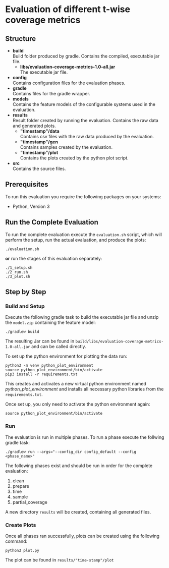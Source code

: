 # Evaluation of different t-wise coverage metrics

## Structure
+ __build__\
  Build folder produced by gradle. Contains the compiled, executable jar file.
  - __libs/evaluation-coverage-metrics-1.0-all.jar__\
  The executable jar file.
+ __config__\
  Contains configuration files for the evaluation phases.
+ __gradle__\
  Contains files for the gradle wrapper.
+ __models__\
  Contains the feature models of the configurable systems used in the evaluation.
+ __results__\
  Result folder created by running the evaluation. Contains the raw data and generated plots.
  + __"timestamp"/data__\
    Contains csv files with the raw data produced by the evaluation.
  + __"timestamp"/gen__\
    Contains samples created by the evaluation.
  + __"timestamp"/plot__\
    Contains the plots created by the python plot script.
+ __src__\
  Contains the source files.

## Prerequisites
To run this evaluation you require the following packages on your systems:
- Python, Version 3

## Run the Complete Evaluation
To run the complete evaluation execute the `evaluation.sh` script, which will perform the setup, run the actual evaluation, and produce the plots:
```
./evaluation.sh
```
**or** run the stages of this evaluation separately:

```
./1_setup.sh
./2_run.sh
./3_plot.sh
```

## Step by Step

### Build and Setup
Execute the following gradle task to build the executable jar file and unzip the `model.zip` containing the feature model:
```
./gradlew build
```
The resulting Jar can be found in `build/libs/evaluation-coverage-metrics-1.0-all.jar` and can be called directly.

To set up the python environment for plotting the data run:
```
python3 -m venv python_plot_environment
source python_plot_environment/bin/activate
pip3 install -r requirements.txt
```
This creates and activates a new virtual python environment named _python_plot_environment_ and installs all necessary python libraries from the `requirements.txt`.

Once set up, you only need to activate the python environment again:
```
source python_plot_environment/bin/activate
```

### Run
The evaluation is run in multiple phases. To run a phase execute the follwing gradle task:
```
./gradlew run --args="--config_dir config_default --config <phase_name>"
```

The following phases exist and should be run in order for the complete evaluation:

1. clean
2. prepare
3. time
4. sample
5. partial_coverage

A new directory `results` will be created, containing all generated files.

### Create Plots

Once all phases ran successfully, plots can be created using the following command:
```
python3 plot.py
```
The plot can be found in `results/"time-stamp"/plot`
